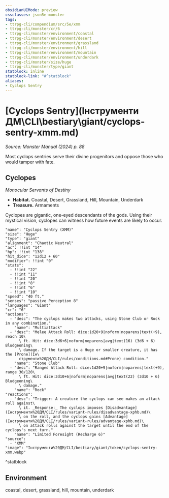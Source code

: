 ```yaml
---
obsidianUIMode: preview
cssclasses: json5e-monster
tags:
- ttrpg-cli/compendium/src/5e/xmm
- ttrpg-cli/monster/cr/6
- ttrpg-cli/monster/environment/coastal
- ttrpg-cli/monster/environment/desert
- ttrpg-cli/monster/environment/grassland
- ttrpg-cli/monster/environment/hill
- ttrpg-cli/monster/environment/mountain
- ttrpg-cli/monster/environment/underdark
- ttrpg-cli/monster/size/huge
- ttrpg-cli/monster/type/giant
statblock: inline
statblock-link: "#^statblock"
aliases:
- Cyclops Sentry
---
```

# [Cyclops Sentry](Інструменти ДМ\CLI\bestiary\giant/cyclops-sentry-xmm.md)
*Source: Monster Manual (2024) p. 88*  

Most cyclops sentries serve their divine progenitors and oppose those who would tamper with fate.

## Cyclopes

*Monocular Servants of Destiny*

- **Habitat.** Coastal, Desert, Grassland, Hill, Mountain, Underdark  
- **Treasure.** Armaments  

Cyclopes are gigantic, one-eyed descendants of the gods. Using their mystical vision, cyclopes can witness how future events are likely to occur.

```statblock
"name": "Cyclops Sentry (XMM)"
"size": "Huge"
"type": "giant"
"alignment": "Chaotic Neutral"
"ac": !!int "14"
"hp": !!int "138"
"hit_dice": "12d12 + 60"
"modifier": !!int "0"
"stats":
  - !!int "22"
  - !!int "11"
  - !!int "20"
  - !!int "8"
  - !!int "6"
  - !!int "10"
"speed": "40 ft."
"senses": "passive Perception 8"
"languages": "Giant"
"cr": "6"
"actions":
  - "desc": "The cyclops makes two attacks, using Stone Club or Rock in any combination."
    "name": "Multiattack"
  - "desc": "Melee Attack Roll: dice:1d20+9|noform|noparens|text(+9), reach 10\
      \ ft. Hit: dice:3d6+6|noform|noparens|avg|text(16) (3d6 + 6) Bludgeoning\
      \ damage. If the target is a Huge or smaller creature, it has the [Prone](Ін\
      струменти%20ДМ/CLI/rules/conditions.md#Prone) condition."
    "name": "Stone Club"
  - "desc": "Ranged Attack Roll: dice:1d20+9|noform|noparens|text(+9), range 30/120\
      \ ft. Hit: dice:3d10+6|noform|noparens|avg|text(22) (3d10 + 6) Bludgeoning\
      \ damage."
    "name": "Rock"
"reactions":
  - "desc": "Trigger: A creature the cyclops can see makes an attack roll against\
      \ it. _Response:_ The cyclops imposes [Disadvantage](Інструменти%20ДМ/CLI/rules/variant-rules/disadvantage-xphb.md)\
      \ on the roll, and the cyclops gains [Advantage](Інструменти%20ДМ/CLI/rules/variant-rules/advantage-xphb.md)\
      \ on attack rolls against the target until the end of the cyclops's next turn."
    "name": "Limited Foresight (Recharge 6)"
"source":
  - "XMM"
"image": "Інструменти%20ДМ/CLI/bestiary/giant/token/cyclops-sentry-xmm.webp"
```
^statblock

## Environment

coastal, desert, grassland, hill, mountain, underdark